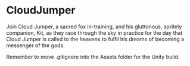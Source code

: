 # CloudJumper
Join Cloud Jumper, a sacred fox in-training, and his gluttonous, spritely companion, Kit, as they race through the sky in practice for the day that Cloud Jumper is called to the heavens to fulfil his dreams of becoming a messenger of the gods.

Remember to move .gitignore into the Assets folder for the Unity build.
